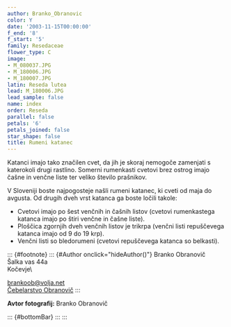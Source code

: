 ```yaml
---
author: Branko_Obranovic
color: Y
date: '2003-11-15T00:00:00'
f_end: '8'
f_start: '5'
family: Resedaceae
flower_type: C
image:
- M_080037.JPG
- M_180006.JPG
- M_180007.JPG
latin: Reseda lutea
lead: M_180006.JPG
lead_sample: false
name: index
order: Reseda
parallel: false
petals: '6'
petals_joined: false
star_shape: false
title: Rumeni katanec
---
```

Katanci imajo tako značilen cvet, da jih je skoraj nemogoče zamenjati s katerokoli drugi rastlino. Somerni rumenkasti cvetovi brez ostrog imajo čašne in venčne liste ter veliko število prašnikov.

V Sloveniji boste najpogosteje našli rumeni katanec, ki cveti od maja do avgusta. Od drugih dveh vrst katanca ga boste ločili takole:

-   Cvetovi imajo po šest venčnih in čašnih listov (cvetovi rumenkastega katanca imajo po štiri venčne in čašne liste).
-   Ploščica zgornjih dveh venčnih listov je trikrpa (venčni listi repuščevega katanca imajo od 9 do 19 krp).
-   Venčni listi so bledorumeni (cvetovi repuščevega katanca so belkasti).

::: {#footnote}
::: {#Author onclick="hideAuthor()"}
Branko Obranovič\
Šalka vas 44a\
Kočevje\

<brankoob@volja.net>\
[Čebelarstvo Obranovič](http://www.geocities.com/cebelarstvo_obranovic)
:::

**Avtor fotografij:** Branko Obranovič

::: {#bottomBar}
:::
:::
